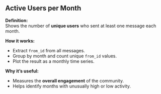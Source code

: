 ## Active Users per Month

**Definition:**  
Shows the number of **unique users** who sent at least one message each month.

**How it works:**
- Extract `from_id` from all messages.
- Group by month and count unique `from_id` values.
- Plot the result as a monthly time series.

**Why it’s useful:**
- Measures the **overall engagement** of the community.
- Helps identify months with unusually high or low activity.